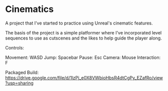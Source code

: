 # Cinematics

A project that I've started to practice using Unreal's cinematic features.

The basis of the project is a simple platformer where I've incorporated level sequences to use as cutscenes and the likes 
to help guide the player along.

Controls:

Movement:    WASD
Jump:        Spacebar
Pause:       Esc
Camera:      Mouse
Interaction: F

Packaged Build: https://drive.google.com/file/d/1lzPj_e0X8VWbioHbsR4dtCgPy_EZafRo/view?usp=sharing
